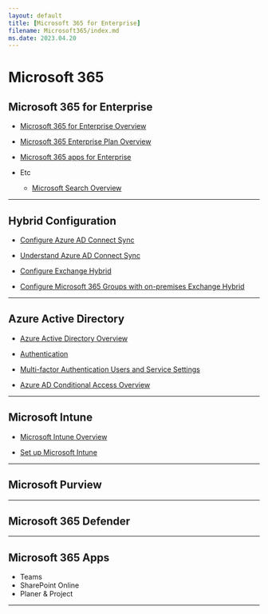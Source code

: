 ```yaml
---
layout: default
title: [Microsoft 365 for Enterprise]
filename: Microsoft365/index.md
ms.date: 2023.04.20
---
```


# Microsoft 365

## Microsoft 365 for Enterprise

- [Microsoft 365 for Enterprise Overview](Overview)

- [Microsoft 365 Enterprise Plan Overview](Overview/Microsoft-365-Enterprise-Plan-Overview)

- [Microsoft 365 apps for Enterprise](Overview/Microsoft-365-apps-for-enterprise)

- Etc
    - [Microsoft Search Overview](Overview/Microsoft-Search-Overview)

---

## Hybrid Configuration

- [Configure Azure AD Connect Sync](Hybrid/Configure-Azure-AD-Connect-Sync)

- [Understand Azure AD Connect Sync](Hybrid/Understand-Azure-AD-Connect-Sync)

- [Configure Exchange Hybrid](/Tech/Exchange/Configure-Exchange-Hybrid)

- [Configure Microsoft 365 Groups with on-premises Exchange Hybrid](/Tech/Exchange/Online/Configure-Microsoft-365-Groups-with-on-premises-Exchange-Hybrid.md)

---

## Azure Active Directory

- [Azure Active Directory Overview](AzureAD/Azure-Active-Directory-Overview)

- [Authentication](AzureAD/Authentication)

- [Multi-factor Authentication Users and Service Settings](Multi-factor-Authentication-Users-and-Service-Settings)

- [Azure AD Conditional Access Overview](AzureAD/Conditional-Access/Azure-AD-Conditional-Access-Overview)

---

## Microsoft Intune

- [Microsoft Intune Overview](EMS/Microsoft-Intune-Overview)

- [Set up Microsoft Intune](EMS/Set-up-Microsoft-Intune)

---

## Microsoft Purview


---

## Microsoft 365 Defender


---

## Microsoft 365 Apps

- Teams
- SharePoint Online
- Planer & Project


---
